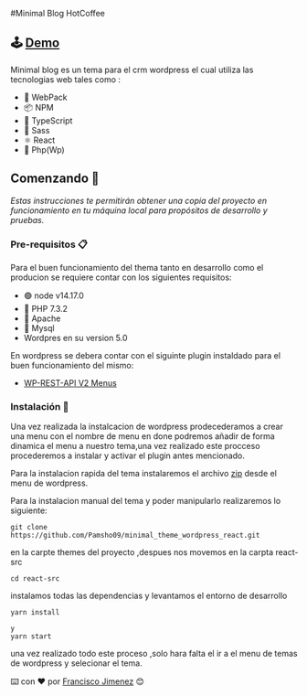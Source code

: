 #Minimal Blog HotCoffee


## 🕹 [Demo](http://minimalheme.atwebpages.com/)
Minimal blog es un tema para el crm wordpress el cual utiliza las tecnologias web
tales como :
- 🧱 WebPack
- 📦 NPM
- 🎫 TypeScript
- 🎀 Sass
- ⚛ React
- 🐘 Php(Wp)


## Comenzando 🚀  

_Estas instrucciones te permitirán obtener una copia del proyecto en funcionamiento en tu máquina local para propósitos de desarrollo y pruebas._



### Pre-requisitos 📋

Para el buen funcionamiento del thema tanto en desarrollo como el producion se requiere contar con los siguientes requisitos:
 - 🟢 node v14.17.0
 - 🐘 PHP 7.3.2 
 - 🐔 Apache
 - 🐬 Mysql
 - Wordpres en su version 5.0
  
  En wordpress se debera contar con el siguinte plugin instaldado para el buen funcionamiento del mismo:
- [WP-REST-API V2 Menus](https://wordpress.org/plugins/wp-rest-api-v2-menus/)
 




### Instalación 🔧

Una vez realizada la instalcacion de wordpress prodecederamos a crear una menu con el nombre de menu en done podremos añadir de forma dinamica el menu a nuestro tema,una vez realizado este procceso procederemos a instalar y activar el plugin antes mencionado.
 
Para la instalacion rapida del tema instalaremos el archivo [zip](https://drive.google.com/file/d/1VD279TTlzPLioOp_dqTaTSRqIc_8UVh6/view) desde el menu de wordpress.

Para la instalacion manual del tema y poder manipularlo realizaremos lo siguiente:


```
git clone https://github.com/Pamsho09/minimal_theme_wordpress_react.git
```

en la carpte themes del proyecto ,despues nos movemos en la carpta react-src

```
cd react-src
```

instalamos todas las dependencias y levantamos el entorno de desarrollo
```
yarn install

y 
yarn start
```
una vez realizado todo este proceso ,solo hara falta el ir a el menu de temas de wordpress y selecionar el tema.


⌨️ con ❤️ por [Francisco Jimenez](https://github.com/pamsho09) 😊
